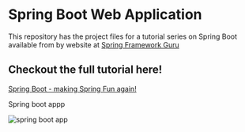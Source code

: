 # Spring Boot Web Application
This repository has the project files for a tutorial series on Spring Boot available from by website at [Spring Framework Guru](https://springframework.guru)

## Checkout the full tutorial here!
[Spring Boot - making Spring Fun again!](https://springframework.guru/spring-boot-web-application-part-1-spring-initializr/)

Spring boot appp

![spring boot app](https://github.com/sudip243/springbootwebapp/assets/124718557/05d64493-4768-4e7c-94c6-3e7b30f587cb)
